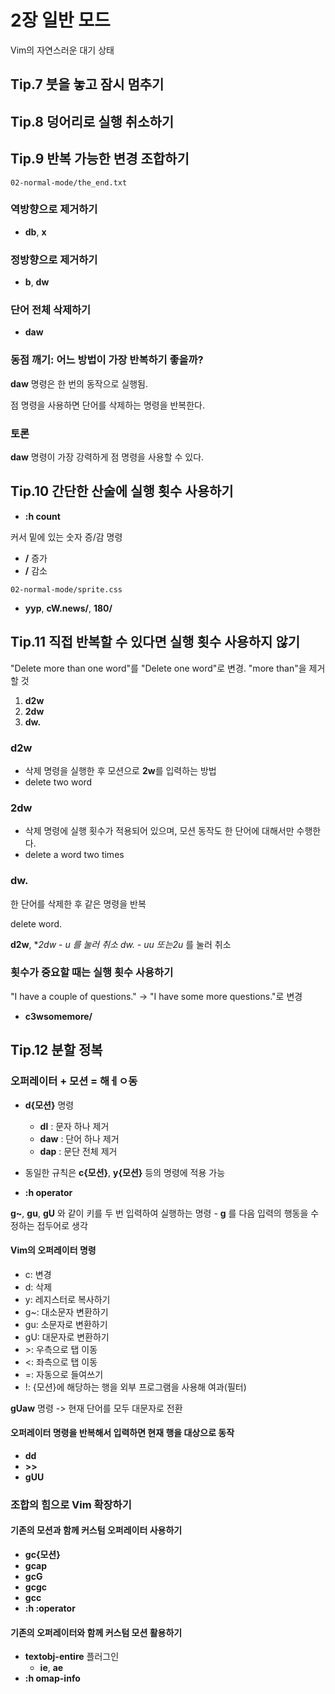 # 2장 일반 모드

Vim의 자연스러운 대기 상태

## Tip.7 붓을 놓고 잠시 멈추기

## Tip.8 덩어리로 실행 취소하기

## Tip.9 반복 가능한 변경 조합하기

`02-normal-mode/the_end.txt`

### 역방향으로 제거하기

* **db**, **x**

### 정방향으로 제거하기

* **b**, **dw**

### 단어 전체 삭제하기

* **daw**

### 동점 깨기: 어느 방법이 가장 반복하기 좋을까?

**daw** 명령은 한 번의 동작으로 실행됨.

점 명령을 사용하면 단어를 삭제하는 명령을 반복한다.

### 토론

**daw** 명령이 가장 강력하게 점 명령을 사용할 수 있다.

## Tip.10 간단한 산술에 실행 횟수 사용하기

* **:h count**

커서 밑에 있는 숫자 증/감 명령

* **/<C-a/>** 증가
* **/<C-x/>** 감소

`02-normal-mode/sprite.css`

* **yyp**, **cW.news/<Esc/>**, **180/<C-x/>**

## Tip.11 직접 반복할 수 있다면 실행 횟수 사용하지 않기

"Delete more than one word"를 "Delete one word"로 변경. "more than"을 제거할 것

1. **d2w**
2. **2dw**
3. **dw.**

### d2w

* 삭제 명령을 실행한 후 모션으로 **2w**를 입력하는 방법
* delete two word

### 2dw

* 삭제 명령에 실행 횟수가 적용되어 있으며, 모션 동작도 한 단어에 대해서만 수행한다.
* delete a word two times

### dw.

한 단어를 삭제한 후 같은 명령을 반복

delete word.

**d2w**, **2dw* - **u* 를 눌러 취소
**dw.* - **uu* 또는**2u* 를 눌러 취소

### 횟수가 중요할 때는 실행 횟수 사용하기

"I have a couple of questions." -> "I have some more questions."로 변경

* **c3wsomemore/<Esc/>**

## Tip.12 분할 정복

### 오퍼레이터 + 모션 = 해ㅔㅇ동

* **d{모션}** 명령
  * **dl** : 문자 하나 제거
  * **daw** : 단어 하나 제거
  * **dap** : 문단 전체 제거

* 동일한 규칙은 **c{모션}**, **y{모션}** 등의 명령에 적용 가능
* **:h operator**

**g~**, **gu**, **gU** 와 같이 키를 두 번 입력하여 실행하는 명령 - **g** 를 다음 입력의 행동을 수정하는 접두어로 생각

#### Vim의 오퍼레이터 명령

* c: 변경
* d: 삭제
* y: 레지스터로 복사하기
* g~: 대소문자 변환하기
* gu: 소문자로 변환하기
* gU: 대문자로 변환하기
* \>: 우측으로 탭 이동
* \<: 좌측으로 탭 이동
* =: 자동으로 들여쓰기
* !: {모션}에 해당하는 행을 외부 프로그램을 사용해 여과(필터)

**gUaw** 명령 -> 현재 단어를 모두 대문자로 전환

#### 오퍼레이터 명령을 반복해서 입력하면 현재 행을 대상으로 동작

* **dd**
* **>>**
* **gUU**

### 조합의 힘으로 Vim 확장하기

#### 기존의 모션과 함께 커스텀 오퍼레이터 사용하기

* **gc{모션}**
* **gcap**
* **gcG**
* **gcgc**
* **gcc**
* **:h :operator**

#### 기존의 오퍼레이터와 함께 커스텀 모션 활용하기

* **textobj-entire** 플러그인
  * **ie**, **ae**
* **:h omap-info**

